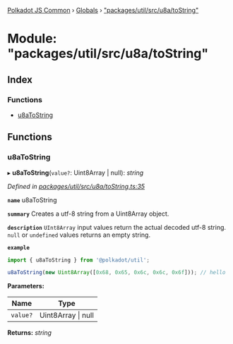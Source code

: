 [Polkadot JS Common](../README.md) › [Globals](../globals.md) › ["packages/util/src/u8a/toString"](_packages_util_src_u8a_tostring_.md)

# Module: "packages/util/src/u8a/toString"

## Index

### Functions

* [u8aToString](_packages_util_src_u8a_tostring_.md#u8atostring)

## Functions

###  u8aToString

▸ **u8aToString**(`value?`: Uint8Array | null): *string*

*Defined in [packages/util/src/u8a/toString.ts:35](https://github.com/polkadot-js/common/blob/ce46a6818/packages/util/src/u8a/toString.ts#L35)*

**`name`** u8aToString

**`summary`** Creates a utf-8 string from a Uint8Array object.

**`description`** 
`UInt8Array` input values return the actual decoded utf-8 string. `null` or `undefined` values returns an empty string.

**`example`** 
<BR>

```javascript
import { u8aToString } from '@polkadot/util';

u8aToString(new Uint8Array([0x68, 0x65, 0x6c, 0x6c, 0x6f])); // hello
```

**Parameters:**

Name | Type |
------ | ------ |
`value?` | Uint8Array &#124; null |

**Returns:** *string*

